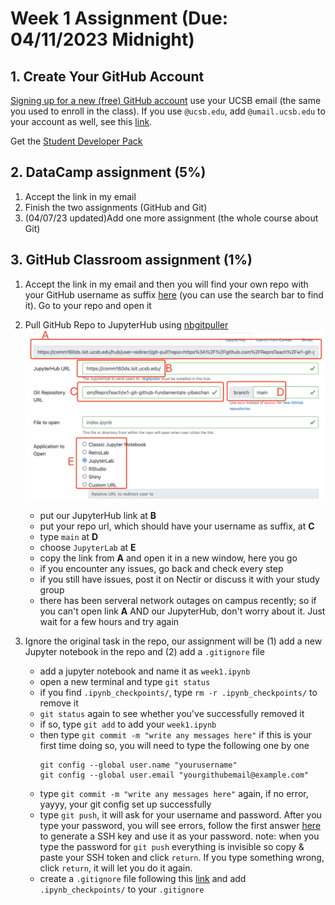 # Week 1 Assignment (Due: 04/11/2023 Midnight)

## 1. Create Your GitHub Account

[Signing up for a new (free) GitHub account](https://docs.github.com/en/get-started/signing-up-for-github/signing-up-for-a-new-github-account) use your UCSB email (the same you used to enroll in the class). If you use `@ucsb.edu`, add `@umail.ucsb.edu` to your account as well, see this [link](https://docs.github.com/en/account-and-profile/setting-up-and-managing-your-personal-account-on-github/managing-email-preferences/adding-an-email-address-to-your-github-account).

Get the [Student Developer Pack](https://education.github.com/pack)

## 2. DataCamp assignment (5%)

1. Accept the link in my email
2. Finish the two assignments (GitHub and Git) 
3. (04/07/23 updated)Add one more assignment (the whole course about Git)

## 3. GitHub Classroom assignment (1%)

1. Accept the link in my email and then you will find your own repo with your GitHub username as suffix [here](https://github.com/orgs/ReproTeach/repositories) (you can use the search bar to find it). Go to your repo and open it
2. Pull GitHub Repo to JupyterHub using [nbgitpuller](https://hub.jupyter.org/nbgitpuller/link)
![nbgitpuller](../pics/nbgitpuller.png)

    - put our JupyterHub link at **B**
    - put your repo url, which should have your username as suffix, at **C**
    - type `main` at **D**
    - choose `JupyterLab` at **E**
    - copy the link from **A** and open it in a new window, here you go
    - if you encounter any issues, go back and check every step
    - if you still have issues, post it on Nectir or discuss it with your study group
    - there has been serveral network outages on campus recently; so if you can't open link **A** AND our JupyterHub, don't worry about it. Just wait for a few hours and try again
3. Ignore the original task in the repo, our assignment will be (1) add a new Jupyter notebook in the repo and (2) add a `.gitignore` file
    - add a jupyter notebook and name it as `week1.ipynb`
    - open a new terminal and type `git status`
    - if you find `.ipynb_checkpoints/`, type `rm -r .ipynb_checkpoints/` to remove it
    - `git status` again to see whether you've successfully removed it
    - if so, type `git add` to add your `week1.ipynb`
    - then type `git commit -m "write any messages here"` if this is your first time doing so, you will need to type the following one by one
        ```
        git config --global user.name "yourusername"
        git config --global user.email "yourgithubemail@example.com"
        ```
    - type `git commit -m "write any messages here"` again, if no error, yayyy, your git config set up successfully
    - type `git push`, it will ask for your username and password. After you type your password, you will see errors, follow the first answer [here](https://stackoverflow.com/questions/68788998/authentication-was-removed-please-use-a-personal-access-token-instead) to generate a SSH key and use it as your password.
        note: when you type the password for `git push` everything is invisible so copy & paste your SSH token and click `return`. If you type something wrong, click `return`, it will let you do it again.
    - create a `.gitignore` file following this [link](https://coursework.vschool.io/create-a-gitignore/) and add `.ipynb_checkpoints/` to your `.gitignore`